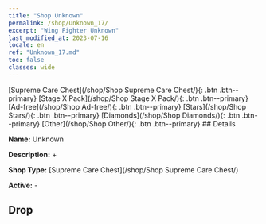 ```yaml
---
title: "Shop Unknown"
permalink: /shop/Unknown_17/
excerpt: "Wing Fighter Unknown"
last_modified_at: 2023-07-16
locale: en
ref: "Unknown_17.md"
toc: false
classes: wide
---
```



  [Supreme Care Chest](/shop/Shop Supreme Care Chest/){: .btn .btn--primary}   [Stage X Pack](/shop/Shop Stage X Pack/){: .btn .btn--primary}   [Ad-free](/shop/Shop Ad-free/){: .btn .btn--primary}   [Stars](/shop/Shop Stars/){: .btn .btn--primary}   [Diamonds](/shop/Shop Diamonds/){: .btn .btn--primary}   [Other](/shop/Shop Other/){: .btn .btn--primary} ## Details

 **Name:** Unknown 

 **Description:** +

 **Shop Type:** [Supreme Care Chest](/shop/Shop Supreme Care Chest/)

 **Active:** - 

## Drop


